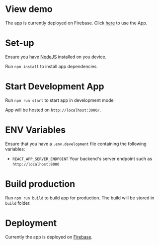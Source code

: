 # View demo

The app is currently deployed on Firebase. Click [here](https://job-track-9c538.web.app/) to use the App.

# Set-up

Ensure you have [NodeJS](https://nodejs.org/en/download/) installed on you device.

Run `npm install` to install app dependencies.

# Start Development App

Run `npm run start` to start app in development mode

App will be hosted on `http://localhost:3000/`.

# ENV Variables

Ensure that you have a `.env.development` file containing the following variables:

- `REACT_APP_SERVER_ENDPOINT` Your backend's server endpoint such as `http://localhost:8000`

# Build production

Run `npm run build` to build app for production. The build will be stored in `build` folder.

# Deployment

Currently the app is deployed on [Firebase](https://firebase.google.com/).

